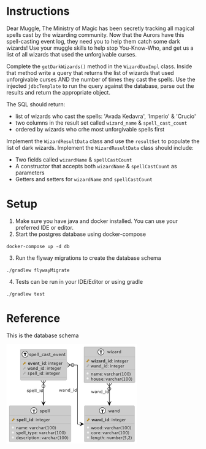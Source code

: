 # Instructions

Dear Muggle,
The Ministry of Magic has been secretly tracking all magical spells cast by the wizarding community.
Now that the Aurors have this spell-casting event log, they need you to help them catch some dark wizards!
Use your muggle skills to help stop You-Know-Who, and get us a list of all wizards that used the unforgivable curses.

Complete the `getDarkWizards()` method in the `WizardDaoImpl` class. Inside that method write a query that returns the list of wizards
that used unforgivable curses AND the number of times they cast the spells. Use the injected `jdbcTemplate` to run the query against the database,
parse out the results and return the appropriate object.

The SQL should return:
- list of wizards who cast the spells: 'Avada Kedavra', 'Imperio' & 'Crucio'
- two columns in the result set called `wizard_name` & `spell_cast_count`
- ordered by wizards who crhe most unforgivable spells first

Implement the `WizardResultData` class and use the `resultSet` to populate the list of dark wizards.
Implement the `WizardResultData` class should include:
- Two fields called `wizardName` & `spellCastCount`
- A constructor that accepts both `wizardName` & `spellCastCount` as parameters
- Getters and setters for `wizardName` and `spellCastCount`

# Setup

1. Make sure you have java and docker installed. You can use your preferred IDE or editor.
2. Start the postgres database using docker-compose

`docker-compose up -d db`

3. Run the flyway migrations to create the database schema

`./gradlew flywayMigrate`

4. Tests can be run in your IDE/Editor or using gradle

`./gradlew test`

# Reference

This is the database schema

![Schema](diagrams/images/schema.png)

